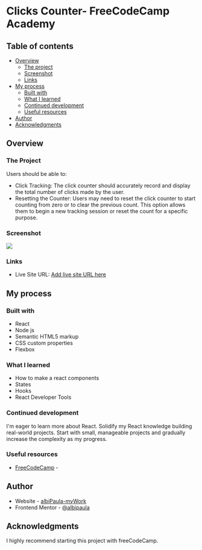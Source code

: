 # Clicks Counter- FreeCodeCamp Academy
 

## Table of contents

- [Overview](#overview)
  - [The project](#the-project)
  - [Screenshot](#screenshot)
  - [Links](#links)
- [My process](#my-process)
  - [Built with](#built-with)
  - [What I learned](#what-i-learned)
  - [Continued development](#continued-development)
  - [Useful resources](#useful-resources)
- [Author](#author)
- [Acknowledgments](#acknowledgments)


## Overview

### The Project

Users should be able to:

- Click Tracking: The click counter should accurately record and display the total number of clicks made by the user.
- Resetting the Counter: Users may need to reset the click counter to start counting from zero or to clear the previous count. This option allows them to begin a new tracking session or reset the count for a specific purpose.

### Screenshot

![](../clicks-counter/src/images/mobile%20(7).png)

### Links

- Live Site URL: [Add live site URL here]()

## My process

### Built with

- React
- Node js
- Semantic HTML5 markup
- CSS custom properties
- Flexbox



### What I learned

- How to make a react components 
- States 
- Hooks
- React Developer Tools 



### Continued development

I'm eager to learn more about React. Solidify my React knowledge  building real-world projects. Start with small, manageable projects and gradually increase the complexity as my progress. 

### Useful resources

- [FreeCodeCamp](https://www.freecodecamp.org/) - 


## Author

- Website - [albiPaula-myWork](https://albipaula.github.io/PAPortfolio/)
- Frontend Mentor - [@albipaula](https://www.frontendmentor.io/profile/albipaula)



## Acknowledgments

I highly recommend starting this project with freeCodeCamp.

